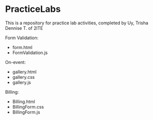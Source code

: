 # PracticeLabs

This is a repository for practice lab activities, completed by Uy, Trisha Dennise T. of 2ITE

Form Validation:
- form.html
- FormValidation.js

On-event:
- gallery.html
- gallery.css
- gallery.js

Billing:
- Billing.html
- BillingForm.css
- BillingForm.js
